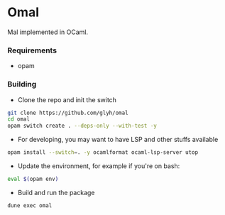 # Omal

Mal implemented in OCaml.

### Requirements
- opam

### Building

- Clone the repo and init the switch
```sh
git clone https://github.com/glyh/omal
cd omal
opam switch create . --deps-only --with-test -y
```
- For developing, you may want to have LSP and other stuffs available
```sh
opam install --switch=. -y ocamlformat ocaml-lsp-server utop
```
- Update the environment, for example if you're on bash: 
```bash
eval $(opam env)
```
- Build and run the package
```sh
dune exec omal
```
